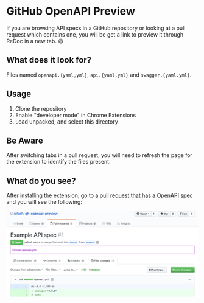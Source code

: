 # GitHub OpenAPI Preview

If you are browsing API specs in a GitHub repository or looking at a pull
request which contains one, you will be get a link to preview it through ReDoc
in a new tab. :smile:

## What does it look for?

Files named `openapi.{yaml,yml}`, `api.{yaml,yml}` and `swagger.{yaml.yml}`.

## Usage

1. Clone the repository
2. Enable "developer mode" in Chrome Extensions
3. Load unpacked, and select this directory

## Be Aware

After switching tabs in a pull request, you will need to refresh the page for
the extension to identify the files present.

## What do you see?

After installing the extension, go to a [pull request that has a OpenAPI spec](https://github.com/rafasf/gh-openapi-preview/pull/1/files) and you will see the following:

![Example](./docs/example_pull_request.png)
